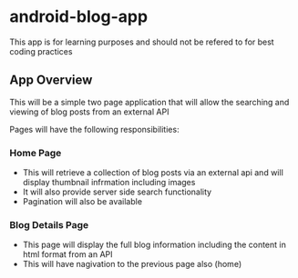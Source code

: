 # android-blog-app
This app is for learning purposes and should not be refered to for best coding practices

## App Overview
This will be a simple two page application that will allow the searching and viewing of blog posts from an external API

Pages will have the following responsibilities:

### Home Page
- This will retrieve a collection of blog posts via an external api and will display thumbnail infrmation including images
- It will also provide server side search functionality
- Pagination will also be available

### Blog Details Page
- This page will display the full blog information including the content in html format from an API
- This will have nagivation to the previous page also (home)